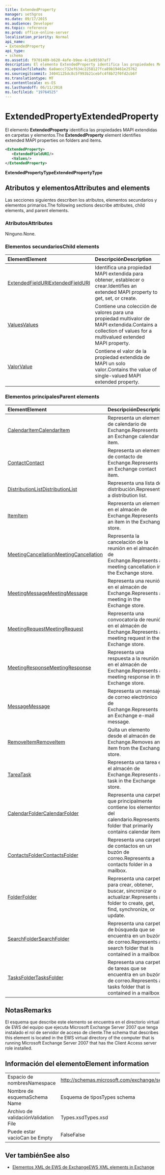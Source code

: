 ```yaml
---
title: ExtendedProperty
manager: sethgros
ms.date: 09/17/2015
ms.audience: Developer
ms.topic: reference
ms.prod: office-online-server
localization_priority: Normal
api_name:
- ExtendedProperty
api_type:
- schema
ms.assetid: f9701409-b620-4afe-b9ee-4c1e95507af7
description: El elemento ExtendedProperty identifica las propiedades MAPI extendidas en carpetas y elementos.
ms.openlocfilehash: 6a0aecc732ef634c2258127fca89b19461e25762
ms.sourcegitcommit: 34041125dc8c5f993b21cebfc4f8b72f0fd2cb6f
ms.translationtype: MT
ms.contentlocale: es-ES
ms.lasthandoff: 06/11/2018
ms.locfileid: "19764525"
---
```

# <a name="extendedproperty"></a><span data-ttu-id="0df7b-103">ExtendedProperty</span><span class="sxs-lookup"><span data-stu-id="0df7b-103">ExtendedProperty</span></span>

<span data-ttu-id="0df7b-104">El elemento **ExtendedProperty** identifica las propiedades MAPI extendidas en carpetas y elementos.</span><span class="sxs-lookup"><span data-stu-id="0df7b-104">The **ExtendedProperty** element identifies extended MAPI properties on folders and items.</span></span> 
  
```xml
<ExtendedProperty>
   <ExtendedFieldURI/>
   <Values/>
</ExtendedProperty>
```

 <span data-ttu-id="0df7b-105">**ExtendedPropertyType**</span><span class="sxs-lookup"><span data-stu-id="0df7b-105">**ExtendedPropertyType**</span></span>
## <a name="attributes-and-elements"></a><span data-ttu-id="0df7b-106">Atributos y elementos</span><span class="sxs-lookup"><span data-stu-id="0df7b-106">Attributes and elements</span></span>

<span data-ttu-id="0df7b-107">Las secciones siguientes describen los atributos, elementos secundarios y elementos primarios.</span><span class="sxs-lookup"><span data-stu-id="0df7b-107">The following sections describe attributes, child elements, and parent elements.</span></span>
  
### <a name="attributes"></a><span data-ttu-id="0df7b-108">Atributos</span><span class="sxs-lookup"><span data-stu-id="0df7b-108">Attributes</span></span>

<span data-ttu-id="0df7b-109">Ninguno.</span><span class="sxs-lookup"><span data-stu-id="0df7b-109">None.</span></span>
  
### <a name="child-elements"></a><span data-ttu-id="0df7b-110">Elementos secundarios</span><span class="sxs-lookup"><span data-stu-id="0df7b-110">Child elements</span></span>

|<span data-ttu-id="0df7b-111">**Element**</span><span class="sxs-lookup"><span data-stu-id="0df7b-111">**Element**</span></span>|<span data-ttu-id="0df7b-112">**Descripción**</span><span class="sxs-lookup"><span data-stu-id="0df7b-112">**Description**</span></span>|
|:-----|:-----|
|[<span data-ttu-id="0df7b-113">ExtendedFieldURI</span><span class="sxs-lookup"><span data-stu-id="0df7b-113">ExtendedFieldURI</span></span>](extendedfielduri.md) <br/> |<span data-ttu-id="0df7b-114">Identifica una propiedad MAPI extendida para obtener, establecer o crear.</span><span class="sxs-lookup"><span data-stu-id="0df7b-114">Identifies an extended MAPI property to get, set, or create.</span></span>  <br/> |
|[<span data-ttu-id="0df7b-115">Values</span><span class="sxs-lookup"><span data-stu-id="0df7b-115">Values</span></span>](values.md) <br/> |<span data-ttu-id="0df7b-116">Contiene una colección de valores para una propiedad multivalor de MAPI extendida.</span><span class="sxs-lookup"><span data-stu-id="0df7b-116">Contains a collection of values for a multivalued extended MAPI property.</span></span>  <br/> |
|[<span data-ttu-id="0df7b-117">Valor</span><span class="sxs-lookup"><span data-stu-id="0df7b-117">Value</span></span>](value.md) <br/> |<span data-ttu-id="0df7b-118">Contiene el valor de la propiedad extendida de MAPI un solo valor.</span><span class="sxs-lookup"><span data-stu-id="0df7b-118">Contains the value of single-valued MAPI extended property.</span></span>  <br/> |
   
### <a name="parent-elements"></a><span data-ttu-id="0df7b-119">Elementos principales</span><span class="sxs-lookup"><span data-stu-id="0df7b-119">Parent elements</span></span>

|<span data-ttu-id="0df7b-120">**Element**</span><span class="sxs-lookup"><span data-stu-id="0df7b-120">**Element**</span></span>|<span data-ttu-id="0df7b-121">**Descripción**</span><span class="sxs-lookup"><span data-stu-id="0df7b-121">**Description**</span></span>|
|:-----|:-----|
|[<span data-ttu-id="0df7b-122">CalendarItem</span><span class="sxs-lookup"><span data-stu-id="0df7b-122">CalendarItem</span></span>](calendaritem.md) <br/> |<span data-ttu-id="0df7b-123">Representa un elemento de calendario de Exchange.</span><span class="sxs-lookup"><span data-stu-id="0df7b-123">Represents an Exchange calendar item.</span></span>  <br/> |
|[<span data-ttu-id="0df7b-124">Contact</span><span class="sxs-lookup"><span data-stu-id="0df7b-124">Contact</span></span>](contact.md) <br/> |<span data-ttu-id="0df7b-125">Representa un elemento de contacto de Exchange.</span><span class="sxs-lookup"><span data-stu-id="0df7b-125">Represents an Exchange contact item.</span></span>  <br/> |
|[<span data-ttu-id="0df7b-126">DistributionList</span><span class="sxs-lookup"><span data-stu-id="0df7b-126">DistributionList</span></span>](distributionlist.md) <br/> |<span data-ttu-id="0df7b-127">Representa una lista de distribución.</span><span class="sxs-lookup"><span data-stu-id="0df7b-127">Represents a distribution list.</span></span>  <br/> |
|[<span data-ttu-id="0df7b-128">Item</span><span class="sxs-lookup"><span data-stu-id="0df7b-128">Item</span></span>](item.md) <br/> |<span data-ttu-id="0df7b-129">Representa un elemento en el almacén de Exchange.</span><span class="sxs-lookup"><span data-stu-id="0df7b-129">Represents an item in the Exchange store.</span></span>  <br/> |
|[<span data-ttu-id="0df7b-130">MeetingCancellation</span><span class="sxs-lookup"><span data-stu-id="0df7b-130">MeetingCancellation</span></span>](meetingcancellation.md) <br/> |<span data-ttu-id="0df7b-131">Representa la cancelación de la reunión en el almacén de Exchange.</span><span class="sxs-lookup"><span data-stu-id="0df7b-131">Represents a meeting cancellation in the Exchange store.</span></span>  <br/> |
|[<span data-ttu-id="0df7b-132">MeetingMessage</span><span class="sxs-lookup"><span data-stu-id="0df7b-132">MeetingMessage</span></span>](meetingmessage.md) <br/> |<span data-ttu-id="0df7b-133">Representa una reunión en el almacén de Exchange.</span><span class="sxs-lookup"><span data-stu-id="0df7b-133">Represents a meeting in the Exchange store.</span></span>  <br/> |
|[<span data-ttu-id="0df7b-134">MeetingRequest</span><span class="sxs-lookup"><span data-stu-id="0df7b-134">MeetingRequest</span></span>](meetingrequest.md) <br/> |<span data-ttu-id="0df7b-135">Representa una convocatoria de reunión en el almacén de Exchange.</span><span class="sxs-lookup"><span data-stu-id="0df7b-135">Represents a meeting request in the Exchange store.</span></span>  <br/> |
|[<span data-ttu-id="0df7b-136">MeetingResponse</span><span class="sxs-lookup"><span data-stu-id="0df7b-136">MeetingResponse</span></span>](meetingresponse.md) <br/> |<span data-ttu-id="0df7b-137">Representa una respuesta a la reunión en el almacén de Exchange.</span><span class="sxs-lookup"><span data-stu-id="0df7b-137">Represents a meeting response in the Exchange store.</span></span>  <br/> |
|[<span data-ttu-id="0df7b-138">Message</span><span class="sxs-lookup"><span data-stu-id="0df7b-138">Message</span></span>](message-ex15websvcsotherref.md) <br/> |<span data-ttu-id="0df7b-139">Representa un mensaje de correo electrónico de Exchange.</span><span class="sxs-lookup"><span data-stu-id="0df7b-139">Represents an Exchange e-mail message.</span></span>  <br/> |
|[<span data-ttu-id="0df7b-140">RemoveItem</span><span class="sxs-lookup"><span data-stu-id="0df7b-140">RemoveItem</span></span>](removeitem.md) <br/> |<span data-ttu-id="0df7b-141">Quita un elemento desde el almacén de Exchange.</span><span class="sxs-lookup"><span data-stu-id="0df7b-141">Removes an item from the Exchange store.</span></span>  <br/> |
|[<span data-ttu-id="0df7b-142">Tarea</span><span class="sxs-lookup"><span data-stu-id="0df7b-142">Task</span></span>](task.md) <br/> |<span data-ttu-id="0df7b-143">Representa una tarea en el almacén de Exchange.</span><span class="sxs-lookup"><span data-stu-id="0df7b-143">Represents a task in the Exchange store.</span></span>  <br/> |
|[<span data-ttu-id="0df7b-144">CalendarFolder</span><span class="sxs-lookup"><span data-stu-id="0df7b-144">CalendarFolder</span></span>](calendarfolder.md) <br/> |<span data-ttu-id="0df7b-145">Representa una carpeta que principalmente contiene los elementos del calendario.</span><span class="sxs-lookup"><span data-stu-id="0df7b-145">Represents a folder that primarily contains calendar items.</span></span>  <br/> |
|[<span data-ttu-id="0df7b-146">ContactsFolder</span><span class="sxs-lookup"><span data-stu-id="0df7b-146">ContactsFolder</span></span>](contactsfolder.md) <br/> |<span data-ttu-id="0df7b-147">Representa una carpeta de contactos en un buzón de correo.</span><span class="sxs-lookup"><span data-stu-id="0df7b-147">Represents a contacts folder in a mailbox.</span></span>  <br/> |
|[<span data-ttu-id="0df7b-148">Folder</span><span class="sxs-lookup"><span data-stu-id="0df7b-148">Folder</span></span>](folder.md) <br/> |<span data-ttu-id="0df7b-149">Representa una carpeta para crear, obtener, buscar, sincronizar o actualizar.</span><span class="sxs-lookup"><span data-stu-id="0df7b-149">Represents a folder to create, get, find, synchronize, or update.</span></span>  <br/> |
|[<span data-ttu-id="0df7b-150">SearchFolder</span><span class="sxs-lookup"><span data-stu-id="0df7b-150">SearchFolder</span></span>](searchfolder.md) <br/> |<span data-ttu-id="0df7b-151">Representa una carpeta de búsqueda que se encuentra en un buzón de correo.</span><span class="sxs-lookup"><span data-stu-id="0df7b-151">Represents a search folder that is contained in a mailbox.</span></span>  <br/> |
|[<span data-ttu-id="0df7b-152">TasksFolder</span><span class="sxs-lookup"><span data-stu-id="0df7b-152">TasksFolder</span></span>](tasksfolder.md) <br/> |<span data-ttu-id="0df7b-153">Representa una carpeta de tareas que se encuentra en un buzón de correo.</span><span class="sxs-lookup"><span data-stu-id="0df7b-153">Represents a tasks folder that is contained in a mailbox.</span></span>  <br/> |
   
## <a name="remarks"></a><span data-ttu-id="0df7b-154">Notas</span><span class="sxs-lookup"><span data-stu-id="0df7b-154">Remarks</span></span>

<span data-ttu-id="0df7b-155">El esquema que describe este elemento se encuentra en el directorio virtual de EWS del equipo que ejecuta Microsoft Exchange Server 2007 que tenga instalado el rol de servidor de acceso de cliente.</span><span class="sxs-lookup"><span data-stu-id="0df7b-155">The schema that describes this element is located in the EWS virtual directory of the computer that is running Microsoft Exchange Server 2007 that has the Client Access server role installed.</span></span>
  
## <a name="element-information"></a><span data-ttu-id="0df7b-156">Información del elemento</span><span class="sxs-lookup"><span data-stu-id="0df7b-156">Element information</span></span>

|||
|:-----|:-----|
|<span data-ttu-id="0df7b-157">Espacio de nombres</span><span class="sxs-lookup"><span data-stu-id="0df7b-157">Namespace</span></span>  <br/> |http://schemas.microsoft.com/exchange/services/2006/types  <br/> |
|<span data-ttu-id="0df7b-158">Nombre de esquema</span><span class="sxs-lookup"><span data-stu-id="0df7b-158">Schema Name</span></span>  <br/> |<span data-ttu-id="0df7b-159">Esquema de tipos</span><span class="sxs-lookup"><span data-stu-id="0df7b-159">Types schema</span></span>  <br/> |
|<span data-ttu-id="0df7b-160">Archivo de validación</span><span class="sxs-lookup"><span data-stu-id="0df7b-160">Validation File</span></span>  <br/> |<span data-ttu-id="0df7b-161">Types.xsd</span><span class="sxs-lookup"><span data-stu-id="0df7b-161">Types.xsd</span></span>  <br/> |
|<span data-ttu-id="0df7b-162">Puede estar vacío</span><span class="sxs-lookup"><span data-stu-id="0df7b-162">Can be Empty</span></span>  <br/> |<span data-ttu-id="0df7b-163">False</span><span class="sxs-lookup"><span data-stu-id="0df7b-163">False</span></span>  <br/> |
   
## <a name="see-also"></a><span data-ttu-id="0df7b-164">Ver también</span><span class="sxs-lookup"><span data-stu-id="0df7b-164">See also</span></span>



- [<span data-ttu-id="0df7b-165">Elementos XML de EWS de Exchange</span><span class="sxs-lookup"><span data-stu-id="0df7b-165">EWS XML elements in Exchange</span></span>](ews-xml-elements-in-exchange.md)

